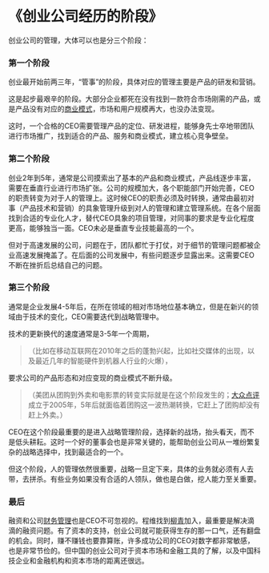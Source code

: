 # 《创业公司经历的阶段》

创业公司的管理，大体可以也是分三个阶段：

### 第一个阶段

创业最开始前两三年，“管事”的阶段，具体对应的管理主要是产品的研发和营销。

这是起步最艰辛的阶段。大部分企业都死在没有找到一款符合市场刚需的产品，或是产品没有对应的[商业模式](https://link.zhihu.com/?target=http%3A//www.cyzone.cn/tag/%E5%95%86%E4%B8%9A%E6%A8%A1%E5%BC%8F/)，市场和用户规模再大，也没办法变现。

这时，一个合格的CEO需要管理产品的定位、研发进程，能够身先士卒地带团队进行市场推广，找到适合的产品、服务和商业模式，建立核心竞争壁垒。



### 第二个阶段

创业2年到5年，通常是公司摸索出了基本的产品和商业模式，产品线逐步丰富，需要在垂直行业进行市场扩张。公司的规模加大，各个职能部门开始完善，CEO的职责转变为对于人的管理上。这时候CEO的职责必须及时转换，通常由最初对事（产品技术和营销）的具象管理升级到对人的管理和建立管理系统。在各个层面找到合适的专业化人才，替代CEO具象的项目管理，对同事的要求是专业化程度更高，能够独当一面。CEO未必是垂直专业技能最高的一个。

但对于高速发展的公司，问题在于，团队都忙于打仗，对于细节的管理问题都被企业高速发展掩盖了。在后面的公司发展中，有些问题逐步显露出来。这需要CEO不断在挫折后总结自己的问题。



### 第三个阶段

通常是企业发展4-5年后，在所在领域的相对市场地位基本确立，但是在新兴的领域由于技术的变化，CEO需要迭代到战略管理中。

技术的更新换代的速度通常是3-5年一个周期，

> （比如在移动互联网在2010年之后的蓬勃兴起，比如社交媒体的出现，以及最近几年的智能硬件到机器人行业的火爆），

要求公司的产品形态和对应变现的商业模式不断升级。

> （美团从团购到外卖和电影票的转变实际就是在这个阶段发生的；[大众点评](https://link.zhihu.com/?target=http%3A//www.cyzone.cn/r/20120802/280.html)成立于2005年，5年后就面临着团购这一波热潮转换，它赶上了团购却没有赶上外卖。）

CEO在这个阶段最重要的是进入战略管理阶段，选择新的战场，抬头看天，而不是低头耕耘。这时一个好的董事会也是非常关键的，能帮助创业公司从一堆纷繁复杂的战略选择中，找到最适合的一个。

但这个阶段，人的管理依然很重要，战略一旦定下来，具体的业务就必须有人去带，去拼杀。有些业务如果没有合适的人领队，做也是白做，挖人能力至关重要。



### 最后

融资和公司[财务管理](https://link.zhihu.com/?target=http%3A//www.cyzone.cn/tag/%E8%B4%A2%E5%8A%A1%E7%AE%A1%E7%90%86/)也是CEO不可忽视的。程维找到[柳青](https://link.zhihu.com/?target=http%3A//www.cyzone.cn/s/20150123/337.html)加入，最重要是解决滴滴的融资问题。有了资本的支持，创业公司就可能获得生存的那一口气，还有翻盘的机会。同时，赚不赚钱也要靠算账，许多成功公司的CEO对数字都非常敏感，也是非常节俭的。但中国的创业公司对于资本市场和金融工具的了解，以及中国科技企业和金融机构和资本市场的距离还很远。

